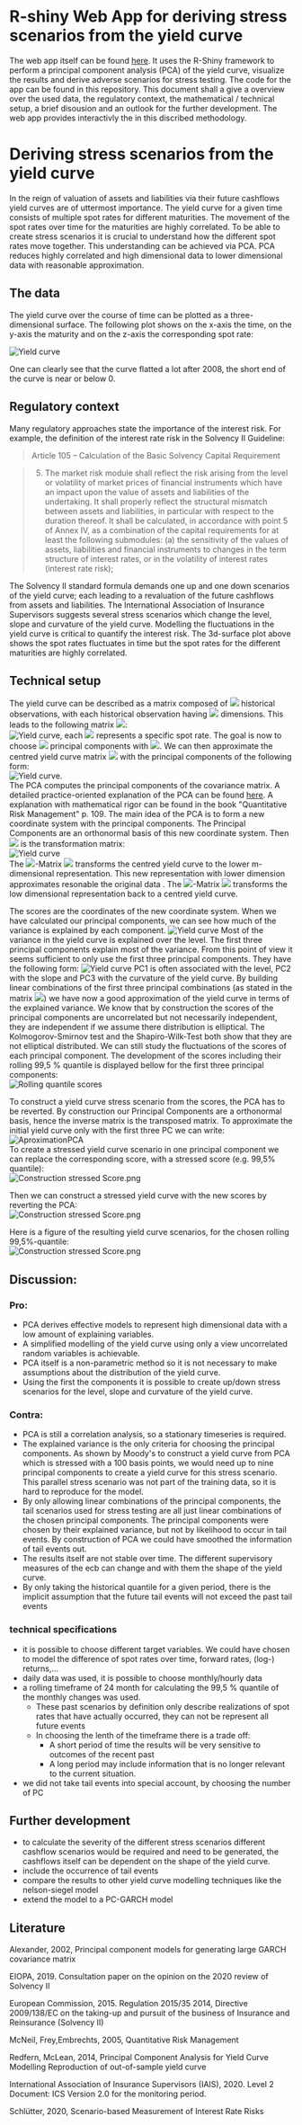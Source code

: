 # R-shiny Web App for deriving stress scenarios from the yield curve
The web app itself can be found [here](https://bt1985.shinyapps.io/ycpca/). It uses the R-Shiny framework to perform a principal component analysis (PCA) of the yield curve, visualize the results and derive adverse scenarios for stress testing. The code for the app can be found in this repository. This document shall a give a overview over the used data, the regulatory context, the mathematical / technical setup, a brief disousion and an outlook for the further development. The web app provides interactivly the in this discribed methodology. 

# Deriving stress scenarios from the yield curve
In the reign of valuation of assets and liabilities via their future cashflows yield curves are of uttermost importance. The yield curve for a given time consists of multiple spot rates for different maturities. The movement of the spot rates over time for the maturities are highly correlated. To be able to create stress scenarios it is crucial to understand how the different spot rates move together. This understanding can be achieved via PCA. PCA reduces highly correlated and high dimensional data to lower dimensional data with reasonable approximation. 

## The data
The yield curve over the course of time can be plotted as a three-dimensional surface. The following plot shows on the x-axis the time, on the y-axis the maturity and on the z-axis the corresponding spot rate:

![Yield curve](/assets/yc.png)

One can clearly see that the curve flatted a lot after 2008, the short end of the curve is near or below 0.

## Regulatory context
Many regulatory approaches state the importance of the interest risk. For example, the definition of the interest rate risk in the Solvency II Guideline:

>Article 105 – Calculation of the Basic Solvency Capital Requirement

>5. The market risk module shall reflect the risk arising from the level or volatility of market prices of financial instruments which have an impact upon the value of assets and liabilities of the undertaking. It shall properly reflect the structural mismatch between assets and liabilities, in particular with respect to the duration thereof. It shall be calculated, in accordance with point 5 of Annex IV, as a combination of the capital requirements for at least the following submodules: (a) the sensitivity of the values of assets, liabilities and financial instruments to changes in the term structure of interest rates, or in the volatility of interest rates (interest rate risk); 

The Solvency II standard formula demands one up and one down scenarios of the yield curve; each leading to a revaluation of the future cashflows from assets and liabilities. The International Association of Insurance Supervisors suggests several stress scenarios which change the level, slope and curvature of the yield curve. Modelling the fluctuations in the yield curve is critical to quantify the interest risk. The 3d-surface plot above shows the spot rates fluctuates in time but the spot rates for the different maturities are highly correlated.

## Technical setup
The yield curve can be described as a matrix composed of <img src="https://render.githubusercontent.com/render/math?math=m"> historical observations, with each historical observation having <img src="https://render.githubusercontent.com/render/math?math=n"> dimensions. This leads to the following matrix <img src="https://render.githubusercontent.com/render/math?math=A_{m,n}">:<br />
![Yield curve](/assets/Matrix.png), each <img src="https://render.githubusercontent.com/render/math?math=a_{i,j}"> represents a specific spot rate. The goal is now to choose <img src="https://render.githubusercontent.com/render/math?math=k"> principal components with <img src="https://render.githubusercontent.com/render/math?math=k<m">. We can then approximate the centred yield curve matrix <img src="https://render.githubusercontent.com/render/math?math=\widehat{A}=A-\mu"> with the principal components of the following form:<br />
![Yield curve](/assets/MatrixPCA.png).  
The PCA computes the principal components of the covariance matrix. A detailed practice-oriented explanation of the PCA can be found [here](https://builtin.com/data-science/step-step-explanation-principal-component-analysis). A explanation with mathematical rigor can be found in the book "Quantitative Risk Management" p. 109. The main idea of the PCA is to form a new coordinate system with the principal components. The Principal Components are an orthonormal basis of this new coordinate system. Then <img src="https://render.githubusercontent.com/render/math?math=U^T"> is the transformation matrix: <br />
![Yield curve](/assets/ConstructionU.png) <br />
The  <img src="https://render.githubusercontent.com/render/math?math=m*n">-Matrix <img src="https://render.githubusercontent.com/render/math?math=U^T"> transforms the centred yield curve to the lower m-dimensional representation. This new representation with lower dimension approximates resonable the original data . The <img src="https://render.githubusercontent.com/render/math?math=n*m">-Matrix <img src="https://render.githubusercontent.com/render/math?math=U"> transforms the low dimensional representation back to a centred yield curve. 

The scores are the coordinates of the new coordinate system. When we have calculated our principal components, we can see how much of the variance is explained by each component. 
![Yield curve](/assets/ExplainedVariance.png)
Most of the variance in the yield curve is explained over the level. The first three principal components explain most of the variance. From this point of view it seems sufficient to only use the first three principal components. They have the following form:
![Yield curve](/assets/PC1-3.png)
PC1 is often associated with the level, PC2 with the slope and PC3 with the curvature of the yield curve. By building linear combinations of the first three principal combinations (as stated in the matrix <img src="https://render.githubusercontent.com/render/math?math=\widehat{A}_{m,n}">) we have now a good approximation of the yield curve in terms of the explained variance. We know that by construction the scores of the principal components are uncorrelated but not necessarily independent, they are independent if we assume there distribution is elliptical. The Kolmogorov-Smirnov test and the Shapiro-Wilk-Test both show that they are not elliptical distributed. We can still study the fluctuations of the scores of each principal component. The development of the scores including their rolling 99,5 % quantile is displayed bellow for the first three principal components: <br />
![Rolling quantile scores](/assets/scoresrollingquantile.png)

To construct a yield curve stress scenario from the scores, the PCA has to be reverted. By construction our Principal Components are a orthonormal basis, hence the inverse matrix is the transposed matrix. To approximate the initial yield curve only with the first three PC we can write: <br />
![AproximationPCA](/assets/AproximationPCA.png)<br />
To create a stressed yield curve scenario in one principal component we can replace the corresponding score, with a stressed score (e.g. 99,5% quantile): <br />
![Construction stressed Score.png](/assets/ConstructionstressedScore.png)

Then we can construct a stressed yield curve with the new scores by reverting the PCA: <br />
![Construction stressed Score.png](/assets/StressAproximation.png)

Here is a figure of the resulting yield curve scenarios, for the chosen rolling 99,5%-quantile: <br />
![Construction stressed Score.png](/assets/YC_StressScenario.png)

## Discussion:

### Pro:
- PCA derives effective models to represent high dimensional data with a low amount of explaining variables. 
- A simplified modelling of the yield curve using only a view uncorrelated random variables is achievable. 
- PCA itself is a non-parametric method so it is not necessary to make assumptions about the distribution of the yield curve. 
- Using the first the components it is possible to create up/down stress scenarios for the level, slope and curvature of the yield curve.

### Contra:
- PCA is still a correlation analysis, so a stationary timeseries is required. 
- The explained variance is the only criteria for choosing the principal components. As shown by Moody's to construct a yield curve from PCA which is stressed with a 100 basis points, we would need up to nine principal components to create a yield curve for this stress scenario. This parallel stress scenario was not part of the training data, so it is hard to reproduce for the model.
- By only allowing linear combinations of the principal components, the tail scenarios used for stress testing are all just linear combinations of the chosen principal components. The principal components were chosen by their explained variance, but not by likelihood to occur in tail events. By construction of PCA we could have smoothed the information of tail events out.
- The results itself are not stable over time. The different supervisory measures of the ecb can change and with them the shape of the yield curve. 
- By only taking the historical quantile for a given period, there is the implicit assumption that the future tail events will not exceed the past tail events

### technical specifications
- it is possible to choose different target variables. We could have chosen to model the difference of spot rates over time, forward rates, (log-) returns,…
- daily data was used, it is possible to choose monthly/hourly data
- a rolling timeframe of 24 month for calculating the 99,5 % quantile of the monthly changes was used. 
  - These past scenarios by definition only describe realizations of spot rates that have actually occurred, they can not be represent all future events  
  - In choosing the lenth of the timeframe there is a trade off: 
    - A short period of time the results will be very sensitive to outcomes of the recent past
    - A long period may include information that is no longer relevant to the current situation. 
- we did not take tail events into special account, by choosing the number of PC

## Further development
- to calculate the severity of the different stress scenarios different cashflow scenarios would be required and need to be generated, the cashflows itself can be dependent on the shape of the yield curve. 
- include the occurrence of tail events
- compare the results to other yield curve modelling techniques like the nelson-siegel model
- extend the model to a PC-GARCH model 

## Literature

Alexander, 2002, Principal component models for generating large GARCH covariance matrix

EIOPA, 2019. Consultation paper on the opinion on the 2020 review of Solvency II

European Commission, 2015. Regulation 2015/35 2014, Directive 2009/138/EC on the taking-up and pursuit of the business of Insurance and Reinsurance (Solvency II)

McNeil, Frey,Embrechts, 2005, Quantitative Risk Management

Redfern, McLean, 2014, Principal Component Analysis for Yield Curve Modelling Reproduction of out-of-sample yield curve

International Association of Insurance Supervisors (IAIS), 2020. Level 2 Document: ICS Version 2.0 for the monitoring period.

Schlütter, 2020, Scenario-based Measurement of Interest Rate Risks
